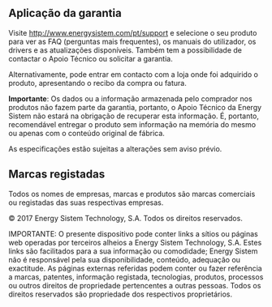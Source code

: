 ## Aplicação da garantia

Visite http://www.energysistem.com/pt/support e selecione o seu produto para ver as FAQ (perguntas mais frequentes), os manuais do utilizador, os drivers e as atualizações disponíveis. Também tem a possibilidade de contactar o Apoio Técnico ou solicitar a garantia. 

Alternativamente, pode entrar em contacto com a loja onde foi adquirido o produto, apresentando o recibo da compra ou fatura.

**Importante**: Os dados ou a informação armazenada pelo comprador nos produtos não fazem parte da garantia, portanto, o Apoio Técnico da Energy Sistem não estará na obrigação de recuperar esta informação. É, portanto, recomendável entregar o produto sem informação na memória do mesmo ou apenas com o conteúdo original de fábrica.

As especificações estão sujeitas a alterações sem aviso prévio.


## Marcas registadas

Todos os nomes de empresas, marcas e produtos são marcas comerciais ou registadas das suas respectivas empresas.

© 2017 Energy Sistem Technology, S.A. Todos os direitos reservados.

IMPORTANTE: O presente dispositivo pode conter links a sítios ou páginas web operadas por terceiros alheios a Energy Sistem Technology, S.A. Estes links são facilitados para a sua informação ou comodidade; Energy Sistem não é responsável pela sua disponibilidade, conteúdo, adequação ou exactitude.  As páginas externas referidas podem conter ou fazer referência a marcas, patentes, informação registada, tecnologias, produtos, processos ou outros direitos de propriedade pertencentes a outras pessoas. Todos os direitos reservados são propriedade dos respectivos proprietários.
